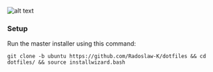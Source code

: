 ![alt text](https://dotfiles.github.io/images/dotfiles-logo.png)

### Setup

Run the master installer using this command:

`git clone -b ubuntu https://github.com/Radoslaw-K/dotfiles && cd dotfiles/ && source installwizard.bash`

